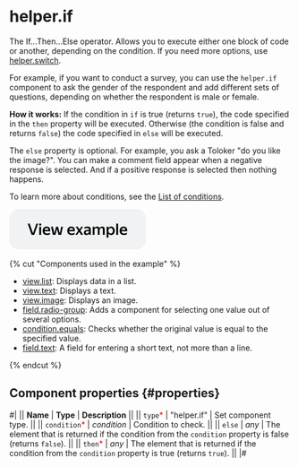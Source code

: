 # helper.if

The If...Then...Else operator. Allows you to execute either one block of code or another, depending on the condition. If you need more options, use [helper.switch](helper.switch.md).

For example, if you want to conduct a survey, you can use the `helper.if` component to ask the gender of the respondent and add different sets of questions, depending on whether the respondent is male or female.

**How it works:**
If the condition in `if` is true (returns `true`), the code specified in the `then` property will be executed. Otherwise (the condition is false and returns `false`) the code specified in `else` will be executed.

The `else` property is optional. For example, you ask a Toloker "do you like the image?". You can make a comment field appear when a negative response is selected. And if a positive response is selected then nothing happens.

To learn more about conditions, see the [List of conditions](conditions.md).

[![View example](../_images/buttons/view-example.svg)](https://ya.cc/t/J3dYyctN3xPHGy)

{% cut "Components used in the example" %}

- [view.list](view.list.md): Displays data in a list.
- [view.text](view.text.md): Displays a text.
- [view.image](view.image.md): Displays an image.
- [field.radio-group](field.radio-group.md): Adds a component for selecting one value out of several options.
- [condition.equals](condition.equals.md): Checks whether the original value is equal to the specified value.
- [field.text](field.text.md): A field for entering a short text, not more than a line.

{% endcut %}

## Component properties {#properties}

#|
|| **Name** | **Type** | **Description** ||
|| `type`<span style="color: red">\*</span> | "helper.if" | Set component type. ||
|| `condition`<span style="color: red">\*</span> | _condition_ | Condition to check. ||
|| `else` | _any_ | The element that is returned if the condition from the `condition` property is false (returns `false`). ||
|| `then`<span style="color: red">\*</span> | _any_ | The element that is returned if the condition from the `condition` property is true (returns `true`). ||
|#
